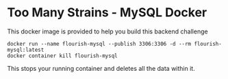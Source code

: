 # Too Many Strains - MySQL DockerThis docker image is provided to help you build this backend challenge```docker run --name flourish-mysql --publish 3306:3306 -d --rm flourish-mysql:latestdocker container kill flourish-mysql```This stops your running container and deletes all the data within it.